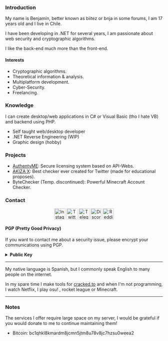 <h3>Introduction</h3>

My name is Benjamín, better known as biitez or bnja in some forums, 
I am 17 years old and I live in Chile.

I have been developing in .NET for several years, I am passionate about web security and cryptographic algorithms.

I like the back-end much more than the front-end.

<h4>Interests</h4>

- Cryptographic algorithms.
- Theoretical information & analysis.
- Multiplatform development.
- Cyber-Security.
- Freelancing.

<h3>Knowledge</h3>

I can create desktop/web applications in C# or Visual Basic (tho I hate VB) and backend using PHP.

- Self taught web/desktop developer
- .NET Reverse Engineering (WIP)
- Graphic design (hobby)

<h3>Projects</h3>

- <a href="https://biitez.dev/services/authenty">AuthentyME</a>: Secure licensing system based on API-Webs.
- <a href="https://akiza.io">AKIZA X</a>: Best checker ever created for Twitter (made for educational proposes).
- ByteChecker (Temp. discontinued): Powerful Minecraft Account Checker.

<h3>Contact</h3>

<p align="center">
  <a href="https://instagram.com/baazj_w" target="blank"><img align="center" src="https://camo.githubusercontent.com/c9dacf0f25a1489fdbc6c0d2b41cda58b77fa210a13a886d6f99e027adfbd358/68747470733a2f2f6564656e742e6769746875622e696f2f537570657254696e7949636f6e732f696d616765732f7376672f696e7374616772616d2e737667" alt="Instagram" height="35" width="35" /></a>
  <a href="https://twitter.com/blltez" target="blank"><img align="center" src="https://camo.githubusercontent.com/35b0b8bfbd8840f35607fb56ad0a139047fd5d6e09ceb060c5c6f0a5abd1044c/68747470733a2f2f6564656e742e6769746875622e696f2f537570657254696e7949636f6e732f696d616765732f7376672f747769747465722e737667" alt="Twitter" height="35" width="35" /></a>
  <a href="https://t.me/biitez" target="blank"><img align="center" src="https://camo.githubusercontent.com/f4b401dd7cd9b7840fd31acafd49e151a80e4c9600bf219934461b96dd98e013/68747470733a2f2f6564656e742e6769746875622e696f2f537570657254696e7949636f6e732f696d616765732f7376672f74656c656772616d2e737667" alt="Telegram" height="35" width="35" /></a>
  <a href="https://discord.gg/ZE2kBUqy46" target="blank"><img align="center" src="https://camo.githubusercontent.com/79fcdc7c43f1a1d7c175827976ffee8177814a016fb1b9578ff70f1aef759578/68747470733a2f2f6564656e742e6769746875622e696f2f537570657254696e7949636f6e732f696d616765732f7376672f646973636f72642e737667" alt="Discord" height="35" width="35" /></a>
  <a href="https://www.reddit.com/u/biitez1717" target="blank"><img align="center" src="https://camo.githubusercontent.com/521640dc2dba501cde1805c0a42cecf5ccf7fc1378f542fe9fda756fb36add25/68747470733a2f2f6564656e742e6769746875622e696f2f537570657254696e7949636f6e732f696d616765732f7376672f7265646469742e737667" alt="Reddit" height="35" width="35" /></a>
</p>

<h4>PGP (Pretty Good Privacy)</h4>

If you want to contact me about a security issue, please encrypt your communications using PGP.


<details>
  <summary><strong>Public Key</strong></summary>
  
```
-----BEGIN PGP PUBLIC KEY BLOCK-----

xsFNBGCF5GoBEADHh2NLyuVYrvNDxBrvXRxJp9g+qPl7Iggr7WOxDHQhWmhp
DXoE8k9hklHtIvnM3JnnFP15xU7SU9qo6Nis/Vj9Sl+diwdKn2iRDXZ6r+dw
ygI7EEAGOJHq2T5XuTfGseth5V3D5CoqwHv+Nr98iFa2S9iQe8Dl+5vxH0wo
xbIvUrQlGfEmJGeX9efiy19B66RQRz1g4wkgZ8/fBL9ieo2dTzCoUcwMCgBs
1Zbvy/ooTRqdKEaHdgV00wR7L4nzu/v0udmgwtoEt0+HrcASoG9aMqz1rnXk
3G0iam05QOQQE292FmtcEFQcleA+9NzDJQ2NVJOl1W12vw0PT02/oEn6HiZc
Eh2HJkysAqbrCesuErIPr6iMP9+tRH3H2oixC4GtNOUEUHd1mDx+BX6sofqp
ofEeSWYBLuM4jkQpjC7SI1Uik7Njb1DYPT2u4qKN2ec+4eL1i3V6D/6gKY1z
Z5Sy4epQO0OGDT9tcQ5DPCLnkurNCKOuN0UpeT+wIAPx66OVCk5r5Mq7z+cd
o3drJ+hoeb+AAqnUIV7fLkFbjWcjkGOqkXBWHYFBOWZnqS38q1P02UMxQbPe
qCvFc/0GIYdHxqMlyviMr6AtBxeFCq/emC6nwobtu3pyDjP6pJGSyYW1ATv/
yJUBNnlx/96lbvtr9scqOcJdl2+fXSxKDybdNwARAQABzRxCaWl0ZXogPGJp
aXRlY2l0b0BnbWFpbC5jb20+wsF1BBABCAAfBQJgheRqBgsJBwgDAgQVCAoC
AxYCAQIZAQIbAwIeAQAKCRDYykDkrwDHHJVoD/9/6ZCbw3Sw0W7MQlW5TwD9
RM2vn2Nvh2acjSt1YEU+LcNzkDoGcEqvlRQCeY3eg0/3qb2yWRq2OOHB80ib
nHoYrnIkx8jBzeqkkLEcN3iXh1BfF/a1QAEVJsSXwcKlUIAWgynOmVntGmE/
4JbKMN7d0bIVQvkTXpUVwryaiBPkHMjNj83EX/qN75lsWuZRkmk1WQWIIqTv
2eW1pArL4CbyGni8fU/oU+GNsv6yrR06nsKApl1n7j/wffvY6TQccwEui88L
GXq7R881kQS3xou45C6yHUoeEuaaqJ5K7jUqcbS7e4196MH5XxdQn6DPd+Un
prwhgXvwFzz2lDYP4OQ0end9jgf2XAYpMiObwC899eiSJ+UPmMdXngIc04po
ioLShnl8LU2QGQsp1HifDpy9LA5ckySaMrtgDzgpDmFWLdDldACfiyjW7xYU
e6TAcXOqGGtgNQa6EVToj6q8TIUWliBUHqZvsaI/Outq2YQkYEwx9K+le1Mm
CJguCrMLXkFAAXrb7IhD9SJMU2ExxNG8jGXCcZ1u4HrtZZQVyeBxGxlgxFYH
Eza1kI0BnoCnLejx15QNMOi9uZr12qEaNi6H15PWzFXEo8urAcwOy1bHC0uK
frLHr6c8NMDzxDX+pBbBfMVv0fkRe06xrrDGisIVEBnHMYGmin58WSF3tE5b
JM7BTQRgheRqARAA7Jea8peJvX9gw/muFj61l4x22ZV4AI4EuDwfyJR5IPkY
TfPyq5FPFbQZVzIBnmw2GdrIEC7Moz8Ont3u811lLYxzfH2Zs+Fug+3AixQP
5PIMsRMQyrw1z1p+q94nLegZGvLBpsPNsHJrptN0cD/zaf9DeO79mOu+g7bS
/YvzYM2hcbFtIdjDEoGSSV24cE/u98QcG5WhBE0ORWA4cRQTo8G0zuhQJLDt
ze2xV1CojSIR104l2ls2tbbZapoNbJ4fRsOP7aGlfOdQEShjsOmYfSfcMAAg
/iRVSeYMYIHUgAVaq+Fu97WNzHqYdNlnpEKDda/4eYRLXaQTxvqafOkupOkM
d2TxYoiEBeom/I/5oVBgBzcQkPXrMB1M1CzUxSuuh/6agA6wtVyfJIP5r9Os
oupOqTW4dtwQkf3qJ8lix/02uVLAHVcO1I/rhNtJMhoQYLlgc2n6ni744JES
eDR+9mPEmr8HSHDh1KNmA6+ekVqz8a81nZkeiHUXSHwWQy+c2eP0cySrUZwU
p5mGfbXicrQYKrivUlSpfeHiNCXHC4AR5E5iKfRGkTWCT6uRwAg6b1HRDy+v
FYArtNzEsQUZjV4D90iWLonBnQnqKxnGc/QIKlwHXQgJzpLM+izK9wYFdT8k
wPu4aZIP+91ZsmEt371uLq22XIpDQm1bgA/IdxEAEQEAAcLBXwQYAQgACQUC
YIXkagIbDAAKCRDYykDkrwDHHBgfD/91zySRvpBLZflUH0ewdO2PuIrOJknA
kiFc2cd7uPn+mHlZudY2CIx33NY2KCuVCJXO3xSZzk+2gxhwv21j93m+nBzI
NyJ3OOjzKxHddeKKCE3TFhmlVO2WNqOtsyZVG3F77qNvERHVzK1oG+Svmiek
P2iyafTrTnirhB1ojeaD9iWHMFeqiaPWeSsHfDuQyA+mfMoBvILQ+DEiTytE
fppwB5zdNM4M30O7sPFUOG/U2TO7b01DYIj9Yr6k+bp1Fqsa52YazVDfBXBU
5FkAYg/w1QcKpYFj5GnaR7t+WuTpi2nDANYyImJh0h5sjFAcjVursmrbtGfb
QZqiqAxFas0aLWnFrfsEu/SEmnqogHS2hYwM7xDhzOPOo+gau7MemA4rYyM2
BOdMZRhhCGMgt5Xub/pYc/LbNxM3FjNgANtPVFQuUE/bPH9+IX5JKz2N+zq9
6NSrY1xTA8HgTTdq2abPiHrajdWDr09PUAAbVSe1PUyHTPn5g1VF2az2glHR
bAZTiP0xi5l32EnWWDnL6+qQWZc2rbL3Bf2nMrxlQDeVxZPeI1UpKXq4mvGt
MKL3z6EUoTurIb8n5qxoK1ixuIGEBSs8LAODdOxQUr1XQL2KCV3s7K15OqD3
4veYrs3WejQuWVe5S1oNuaM/X3WxTpERT4PE3lxD65XO3/Pi3GJzUA==
=Fiv1
-----END PGP PUBLIC KEY BLOCK-----
```
</details>

<hr>

My native language is Spanish, but I commonly speak English to many people on the internet.

In my spare time I make tools for <a href="https://cracked.to/bnja">cracked.to</a> and when I'm not programming, I watch Netflix, I play osu! , rocket league or Minecraft.

<hr>

<h3>Notes</h3>

The services I offer require large space on my server, I would be grateful if you would donate to me to continue maintaining them!

- Bitcoin: bc1qhkl8kmardm8jcmn5jtm8u78v8jc7hzsu0weea2
